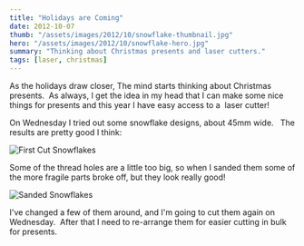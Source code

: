 ```yaml
---
title: "Holidays are Coming"
date: 2012-10-07
thumb: "/assets/images/2012/10/snowflake-thumbnail.jpg"
hero: "/assets/images/2012/10/snowflake-hero.jpg"
summary: "Thinking about Christmas presents and laser cutters."
tags: [laser, christmas]
---
```

As the holidays draw closer, The mind starts thinking about Christmas presents.  As always, I get the idea in my head that I can make some nice things for presents and this year I have easy access to a  laser cutter!

On Wednesday I tried out some snowflake designs, about 45mm wide.   The results are pretty good I think:

![First Cut Snowflakes](/images/2012/10/first_cut.jpg)

Some of the thread holes are a little too big, so when I sanded them some of the more fragile parts broke off, but they look really good!

![Sanded Snowflakes](/images/2012/10/sanded.jpg)

I've changed a few of them around, and I'm going to cut them again on Wednesday.  After that I need to re-arrange them for easier cutting in bulk for presents.